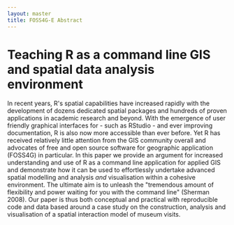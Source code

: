 ```yaml
---
layout: master 
title: FOSS4G-E Abstract
---
```



# Teaching R as a command line GIS and spatial data analysis environment

In recent years, R's spatial capabilities have increased rapidly with 
the development of dozens dedicated spatial packages and hundreds of 
proven applications in academic research and beyond. With the emergence 
of user friendly graphical interfaces for - such as RStudio - and ever
improving documentation, R is also now more accessible than ever before. 
Yet R has received relatively little attention from the GIS community 
overall and advocates of free and open source software for geographic
application (FOSS4G) in particular. In this paper we provide an argument
for increased understanding and use of R as a command line application
for applied GIS and demonstrate how it can be used to effortlessly 
undertake advanced spatial modelling and analysis *and* visualisation 
within a cohesive environment. The ultimate aim is to unleash 
the  "tremendous amount of flexibility and power waiting for you with the command
line" (Sherman 2008). Our paper is thus both conceptual and practical
with reproducible code and data based around a case study on the construction, 
analysis and visualisation of a spatial interaction model of museum visits.
